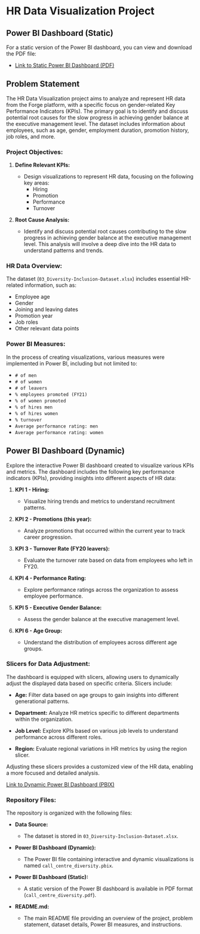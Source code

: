 # HR Data Visualization Project

## Power BI Dashboard (Static)

For a static version of the Power BI dashboard, you can view and download the PDF file:
- [Link to Static Power BI Dashboard (PDF)](https://github.com/Abhishek7574/call_centre_Diversity-Inclusion_dashboard_PowerBI/blob/16509d27ae037ea65b11904dcf808e4c4e8903f5/call%20centre%20diversity.pdf)


## Problem Statement

The HR Data Visualization project aims to analyze and represent HR data from the Forge platform, with a specific focus on gender-related Key Performance Indicators (KPIs). The primary goal is to identify and discuss potential root causes for the slow progress in achieving gender balance at the executive management level. The dataset includes information about employees, such as age, gender, employment duration, promotion history, job roles, and more.

### Project Objectives:

1. **Define Relevant KPIs:**
   - Design visualizations to represent HR data, focusing on the following key areas:
     - Hiring
     - Promotion
     - Performance
     - Turnover

2. **Root Cause Analysis:**
   - Identify and discuss potential root causes contributing to the slow progress in achieving gender balance at the executive management level. This analysis will involve a deep dive into the HR data to understand patterns and trends.

### HR Data Overview:

The dataset (`03_Diversity-Inclusion-Dataset.xlsx`) includes essential HR-related information, such as:
- Employee age
- Gender
- Joining and leaving dates
- Promotion year
- Job roles
- Other relevant data points

### Power BI Measures:

In the process of creating visualizations, various measures were implemented in Power BI, including but not limited to:
- `# of men`
- `# of women`
- `# of leavers`
- `% employees promoted (FY21)`
- `% of women promoted`
- `% of hires men`
- `% of hires women`
- `% turnover`
- `Average performance rating: men`
- `Average performance rating: women`

 ## Power BI Dashboard (Dynamic)

Explore the interactive Power BI dashboard created to visualize various KPIs and metrics. The dashboard includes the following key performance indicators (KPIs), providing insights into different aspects of HR data:

1. **KPI 1 - Hiring:**
   - Visualize hiring trends and metrics to understand recruitment patterns.

2. **KPI 2 - Promotions (this year):**
   - Analyze promotions that occurred within the current year to track career progression.

3. **KPI 3 - Turnover Rate (FY20 leavers):**
   - Evaluate the turnover rate based on data from employees who left in FY20.

4. **KPI 4 - Performance Rating:**
   - Explore performance ratings across the organization to assess employee performance.

5. **KPI 5 - Executive Gender Balance:**
   - Assess the gender balance at the executive management level.

6. **KPI 6 - Age Group:**
   - Understand the distribution of employees across different age groups.

### Slicers for Data Adjustment:

The dashboard is equipped with slicers, allowing users to dynamically adjust the displayed data based on specific criteria. Slicers include:

- **Age:** Filter data based on age groups to gain insights into different generational patterns.

- **Department:** Analyze HR metrics specific to different departments within the organization.

- **Job Level:** Explore KPIs based on various job levels to understand performance across different roles.

- **Region:** Evaluate regional variations in HR metrics by using the region slicer.

Adjusting these slicers provides a customized view of the HR data, enabling a more focused and detailed analysis.

[Link to Dynamic Power BI Dashboard (PBIX)](https://github.com/Abhishek7574/call_centre_Diversity-Inclusion_dashboard_PowerBI/blob/your-commit-hash/call%20centre%20diversity.pbix)


### Repository Files:

The repository is organized with the following files:

- **Data Source:**
  - The dataset is stored in `03_Diversity-Inclusion-Dataset.xlsx`.

- **Power BI Dashboard (Dynamic):**
  - The Power BI file containing interactive and dynamic visualizations is named `call_centre_diversity.pbix`.

- **Power BI Dashboard (Static):**
  - A static version of the Power BI dashboard is available in PDF format (`call_centre_diversity.pdf`).

- **README.md:**
  - The main README file providing an overview of the project, problem statement, dataset details, Power BI measures, and instructions.
